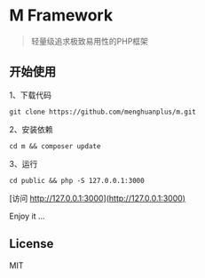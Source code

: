 # M Framework

> 轻量级追求极致易用性的PHP框架

## 开始使用

1、下载代码

	git clone https://github.com/menghuanplus/m.git

2、安装依赖

	cd m && composer update

3、运行

	cd public && php -S 127.0.0.1:3000

[访问 http://127.0.0.1:3000](http://127.0.0.1:3000)

Enjoy it ...

## License

MIT
